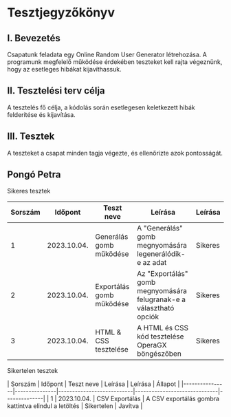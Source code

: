 # Tesztjegyzőkönyv

## I. Bevezetés

Csapatunk feladata egy Online Random User Generator létrehozása. A programunk megfelelő működése érdekében teszteket kell rajta végeznünk, hogy az esetleges hibákat kijavíthassuk.

## II. Tesztelési terv célja

A tesztelés fő célja, a kódolás során esetlegesen keletkezett hibák felderítése és kijavítása.

## III. Tesztek

A teszteket a csapat minden tagja végezte, és ellenőrizte azok pontosságát.

## Pongó Petra

Sikeres tesztek

| Sorszám        | Időpont       | Teszt neve                | Leírása                      | Leírása      |
|----------------|---------------|---------------------------|------------------------------|--------------|
| 1 | 2023.10.04.  | Generálás gomb működése | A "Generálás" gomb megnyomására legenerálódik-e az adat  | Sikeres |
| 2 | 2023.10.04.  | Exportálás gomb működése | Az "Exportálás" gomb megnyomására felugranak-e a választható opciók | Sikeres |
| 3 | 2023.10.04.  | HTML & CSS tesztelése | A HTML és CSS kód tesztelése OperaGX böngészőben | Sikeres |

Sikertelen tesztek

| Sorszám        | Időpont       | Teszt neve                | Leírása                      | Leírása      | Állapot |
|----------------|---------------|---------------------------|------------------------------|--------------|
| 1 | 2023.10.04.  | CSV Exportálás | A CSV exportálás gombra kattintva elindul a letöltés  | Sikertelen | Javítva |
